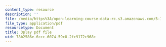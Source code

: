 ```yaml
---
content_type: resource
description: ''
file: /media/https%3A/open-learning-course-data-rc.s3.amazonaws.com/5-111sc-principles-of-chemical-science-fall-2014/78b2586e6ccc607459c82fc9172c968c_kO0VmaLkgj8.pdf
file_type: application/pdf
resourcetype: Document
title: 3play pdf file
uid: 78b2586e-6ccc-6074-59c8-2fc9172c968c
---
```

